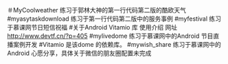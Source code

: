 ＃MyCoolweather 练习于郭林大神的第一行代码第二版的酷欧天气
#myasytaskdownload 练习于第一行代码第二版中的服务事例
#myfestival 练习于慕课网节日短信祝福
#关于Android Vitamio 库 使用介绍 网址 http://www.devtf.cn/?p=405
#mylivedome 练习于慕课网中的Android 节目直播案例开发
#Vitamio 是该dome 的依赖库。
#mywish_share  练习于慕课网中的Android 心愿分享，具体关于微信的朋友圈配置未完成




